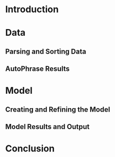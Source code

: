 # Introduction
# Data
## Parsing and Sorting Data
## AutoPhrase Results
# Model
## Creating and Refining the Model
## Model Results and Output
# Conclusion
